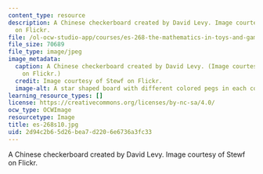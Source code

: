```yaml
---
content_type: resource
description: A Chinese checkerboard created by David Levy. Image courtesy of Stewf
  on Flickr.
file: /ol-ocw-studio-app/courses/es-268-the-mathematics-in-toys-and-games-spring-2010/2d94c2b65d26bea7d2206e6736a3fc33_es-268s10.jpg
file_size: 70689
file_type: image/jpeg
image_metadata:
  caption: A Chinese checkerboard created by David Levy. (Image courtesy of [Stewf](http://www.flickr.com/photos/stewf/188635418/)
    on Flickr.)
  credit: Image courtesy of Stewf on Flickr.
  image-alt: A star shaped board with different colored pegs in each corner.
learning_resource_types: []
license: https://creativecommons.org/licenses/by-nc-sa/4.0/
ocw_type: OCWImage
resourcetype: Image
title: es-268s10.jpg
uid: 2d94c2b6-5d26-bea7-d220-6e6736a3fc33
---
```

A Chinese checkerboard created by David Levy. Image courtesy of Stewf on Flickr.